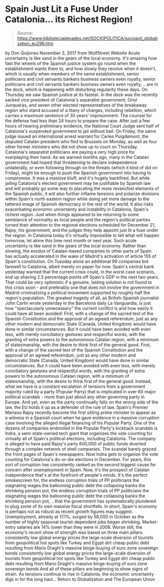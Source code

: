 # Spain Just Lit a Fuse Under Catalonia... its Richest Region!

> Source: https://www.bibliotecapleyades.net/SOCIOPOLITICA/sociopol_globalization_eu296.htm

by Don Quijones
November 3, 2017
from WolfStreet Website
Acute uncertainty
is like sand in the gears
of the local economy.
It's amazing how fast the wheels of the Spanish justice system go round when the establishment wants them to, and how slowly they revolve when it doesn't, which is usually when members of the same establishment,
senior politicians and civil servants bankers business owners even royalty,
senior politicians and civil servants
bankers
business owners
even royalty,
...are in the dock, which is happening with disturbing regularity these days. On Thursday we saw Spanish justice at its fastest. In the dock was the recently sacked vice president of Catalonia's separatist government, Oriol Junqueras, and seven other elected representatives of the breakaway region who stand accused of a litany of charges, including rebellion, which carries a maximum sentence of 30 years' imprisonment. The counsel for the defense had less than 24 hours to prepare the case.
After just a few hours of hearing preliminary evidence, the National Court Judge sent half of Catalonia's suspended government to jail without bail.
On Friday, the same judge issued an international arrest warrant for Carles Puigdemont, the disputed Catalan president who fled to Brussels on Monday, as well as four other former ministers who did not show up to court on Thursday.
Catalonia's separatist politicians are paying a very high price for overplaying their hand.
As we warned months ago, many in the Catalan government had hoped that threatening to declare independence unilaterally, or even following through on the threats (which it kind of did on Friday), might be enough to push the Spanish government into having to compromise.
It was a massive bluff, and it's hugely backfired.
But while jailing Catalonia's elected government may be justifiable by Spanish law and will probably go some way to placating the more revanchist elements of the Spanish public, it will also further inflame tensions and polarize divisions within Spain's north eastern region while doing yet more damage to the tattered image of Spanish democracy in the rest of the world.
It also risks exacerbating economic uncertainty and instability in Catalonia, Spain's richest region.
Just when things appeared to be returning to some semblance of normality as local people and the region's political parties turned their attention to the regional elections scheduled for December 21, Rajoy, his government, and the judges they help appoint just lit a fuse under the region.
In Catalonia today it's virtually impossible to tell what will happen tomorrow, let alone this time next month or next year.
Such acute uncertainty is like sand in the gears of the local economy. Rather than slowing, the exodus of Catalan-based companies to other parts of Spain has actually accelerated in the wake of Madrid's activation of article 155 of Spain's constitution.
On Tuesday alone an additional 99 companies bid farewell to Catalonia, albeit merely on paper for now.
Spain's central bank yesterday warned that the current crisis could, in the worst case scenario, end up shaving 2.5 percentage points off Spain's GDP in the next two years.
That could be very optimistic if a genuine, lasting solution is not found to this crisis soon - and preferably one that does not involve the government in Madrid criminalizing a political movement supported by roughly half the region's population.
The greatest tragedy of all, as British-Spanish journalist John Carlin wrote yesterday in the Barcelona daily La Vanguardia, is just how "spectacularly unnecessary" the current conflict is and how easily it could have all been avoided:
First, with a change of the sacred text of the Spanish Constitution and the approval of an agreed referendum, just as any other modern and democratic State (Canada, United Kingdom) would have done in similar circumstances. But it could have been avoided with even less, with merely conciliatory gestures and respectful words, with the granting of extra powers to the autonomous Catalan region, with a minimum of statesmanship, with the desire to think first of the general good.
First, with a change of the sacred text of the Spanish Constitution and the approval of an agreed referendum, just as any other modern and democratic State (Canada, United Kingdom) would have done in similar circumstances.
But it could have been avoided with even less, with merely conciliatory gestures and respectful words, with the granting of extra powers to the autonomous Catalan region, with a minimum of statesmanship, with the desire to think first of the general good.
Instead, what we have is a constant escalation of tensions from a government majority ruled by a party (Popular Party) that is implicated in over 60 major political scandals - more than just about any other governing party in Europe.
And yet, even as the party continually falls on the wrong side of the law, the EU holds it up as a defender of the rule of law.
Spain's Premier Mariano Rajoy recently become the first sitting prime minister to appear as a witness in a Spanish court when he gave evidence in a massive corruption case involving the alleged illegal financing of his Popular Party.
One of the dozens of companies embroiled in the Popular Party's kickback scandals is Indra, a semi state-owned tech giant that organizes the vote counting for virtually all of Spain's political elections, including Catalonia.
The company is alleged to have paid Rajoy's party 600,000 of public funds diverted through a complex network of shell companies. The scandal barely graced the front pages of Spain's newspapers.
Now Indra gets to organize the vote counting for Catalonia's do-or-die elections in December.
For years, this sort of corruption has consistently ranked as the second biggest cause for concern after unemployment in Spain. Now, it's the prospect of Catalan independence that's at the forefront of people's minds.
It's the perfect smokescreen for,
the endless corruption trials of PP politicians the stagnating wages the ballooning public debt the collapsing banks the shrinking pension pot,
the endless corruption trials of PP politicians
the stagnating wages
the ballooning public debt
the collapsing banks
the shrinking pension pot,
...that the government has systematically plundered to plug some of its own massive fiscal shortfalls.
In short, Spain's economy is perhaps not as robust as recent growth figures may suggest.
Unemployment, already at 17.1%, surged by 58,000 in October as the number of highly seasonal tourist-dependent jobs began shrinking. Market-entry salaries are 14% lower than they were in 2008.
Worse still, the economy's recent show of strength was based on three main pillars:
consistently low global energy prices the large-scale diversion of tourists from geopolitical hot spots like Turkey and Egypt dirt cheap public debt resulting from Mario Draghi's massive binge-buying of euro zone sovereign bonds
consistently low global energy prices
the large-scale diversion of tourists from geopolitical hot spots like Turkey and Egypt
dirt cheap public debt resulting from Mario Draghi's massive binge-buying of euro zone sovereign bonds
And all of these pillars are beginning to show signs of strain.
As tensions continue to rise in Catalonia, the economic uncertainty digs in for the long haul...
Return to Globalization and The European Union
